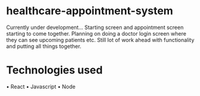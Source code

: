 # healthcare-appointment-system
Currently under development...
Starting screen and appointment screen starting to come together. Planning on doing a doctor login screen where they can see upcoming patients etc.
Still lot of work ahead with functionality and putting all things together.

# Technologies used
• React
• Javascript
• Node
